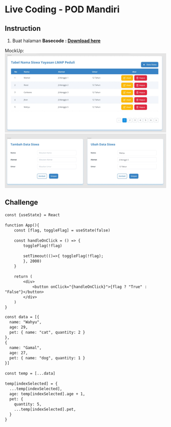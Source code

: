 # Live Coding - POD Mandiri

## Instruction

1. Buat halaman
   **Basecode : [Download here](https://github.com/baguspurnama98/pod-live-coding-react-vite)**

MockUp:
<img title="a title" alt="Alt text" src="src\assets\mockup\Home.jpg">
<img title="a title" alt="Alt text" src="src\assets\mockup\Modal.jpg">

## Challenge

```JSX
const {useState} = React

function App(){
    const [flag, toggleFlag] = useState(false)

    const handleOnClick = () => {
        toggleFlag(!flag)

        setTimeout(()=>{ toggleFlag(!flag);
        }, 2000)
    }

    return (
        <div>
            <button onClick="{handleOnClick}">{flag ? "True" : "False"}</button>
        </div>
    )
}
```

```JSX
const data = [{
  name: "Wahyu",
  age: 29,
  pet: { name: "cat", quantity: 2 }
},
{
  name: "Gamal",
  age: 27,
  pet: { name: "dog", quantity: 1 }
}]

const temp = [...data]

temp[indexSelected] = {
  ...temp[indexSelected],
  age: temp[indexSelected].age + 1,
  pet: {
    quantity: 5,
    ...temp[indexSelected].pet,
  }
}

```
